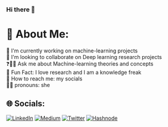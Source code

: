 ### Hi there 👋

# 💫 About Me:
💼 I'm currently working on machine-learning projects<br>🔬 I'm looking to collaborate on Deep learning research projects<br>❓🙋‍♀️ Ask me about Machine-learning theories and concepts<br>🤪 Fun Fact: I love research and I  am a knowledge freak<br>👋 How to reach me: my socials<br>🙋‍♀️ pronouns: she


## 🌐 Socials:
[![LinkedIn](https://img.shields.io/badge/LinkedIn-%230077B5.svg?logo=linkedin&logoColor=white)](https://linkedin.com/in/chisom-chibuike) [![Medium](https://img.shields.io/badge/Medium-12100E?logo=medium&logoColor=white)](https://medium.com/@chisomchibuike) [![Twitter](https://img.shields.io/badge/Twitter-%231DA1F2.svg?logo=Twitter&logoColor=white)](https://twitter.com/chisomchibuike_) [![Hashnode](https://img.shields.io/badge/Medium-12100E?logo=medium&logoColor=red)](https://chisomchibuike.hashnode.dev/)





